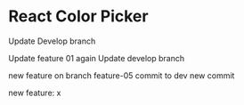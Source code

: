 # React Color Picker

Update Develop branch

Update feature 01 again
Update develop branch

new feature on branch feature-05
commit to dev
new commit

new feature: x
